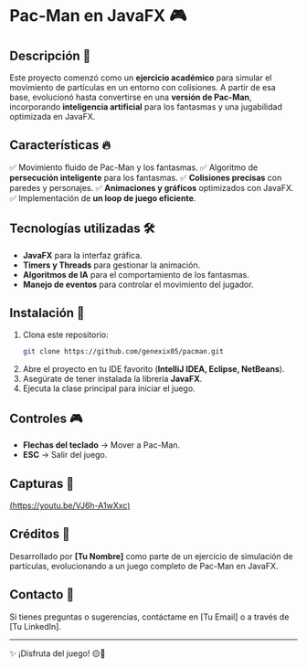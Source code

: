 # Pac-Man en JavaFX 🎮

## Descripción 📌
Este proyecto comenzó como un **ejercicio académico** para simular el movimiento de partículas en un entorno con colisiones. A partir de esa base, evolucionó hasta convertirse en una **versión de Pac-Man**, incorporando **inteligencia artificial** para los fantasmas y una jugabilidad optimizada en JavaFX.

## Características 🔥
✅ Movimiento fluido de Pac-Man y los fantasmas.
✅ Algoritmo de **persecución inteligente** para los fantasmas.
✅ **Colisiones precisas** con paredes y personajes.
✅ **Animaciones y gráficos** optimizados con JavaFX.
✅ Implementación de **un loop de juego eficiente**.

## Tecnologías utilizadas 🛠️
- **JavaFX** para la interfaz gráfica.
- **Timers y Threads** para gestionar la animación.
- **Algoritmos de IA** para el comportamiento de los fantasmas.
- **Manejo de eventos** para controlar el movimiento del jugador.

## Instalación 🚀
1. Clona este repositorio:
   ```bash
   git clone https://github.com/genexix05/pacman.git
   ```
2. Abre el proyecto en tu IDE favorito (**IntelliJ IDEA, Eclipse, NetBeans**).
3. Asegúrate de tener instalada la librería **JavaFX**.
4. Ejecuta la clase principal para iniciar el juego.

## Controles 🎮
- **Flechas del teclado** → Mover a Pac-Man.
- **ESC** → Salir del juego.

## Capturas 📸
[(https://youtu.be/VJ6h-A1wXxc)](https://youtu.be/VJ6h-A1wXxc)

## Créditos 🙌
Desarrollado por **[Tu Nombre]** como parte de un ejercicio de simulación de partículas, evolucionando a un juego completo de Pac-Man en JavaFX.

## Contacto 📩
Si tienes preguntas o sugerencias, contáctame en [Tu Email] o a través de [Tu LinkedIn].

---

✨ ¡Disfruta del juego! 🟡👻
